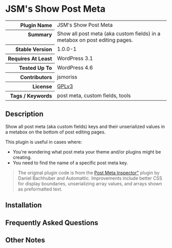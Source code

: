 <h1>JSM&#039;s Show Post Meta</h1>

<table>
<tr><th align="right" valign="top" nowrap>Plugin Name</th><td>JSM&#039;s Show Post Meta</td></tr>
<tr><th align="right" valign="top" nowrap>Summary</th><td>Show all post meta (aka custom fields) in a metabox on post editing pages.</td></tr>
<tr><th align="right" valign="top" nowrap>Stable Version</th><td>1.0.0-1</td></tr>
<tr><th align="right" valign="top" nowrap>Requires At Least</th><td>WordPress 3.1</td></tr>
<tr><th align="right" valign="top" nowrap>Tested Up To</th><td>WordPress 4.6</td></tr>
<tr><th align="right" valign="top" nowrap>Contributors</th><td>jsmoriss</td></tr>
<tr><th align="right" valign="top" nowrap>License</th><td><a href="http://www.gnu.org/licenses/gpl.txt">GPLv3</a></td></tr>
<tr><th align="right" valign="top" nowrap>Tags / Keywords</th><td>post meta, custom fields, tools</td></tr>
</table>

<h2>Description</h2>

<p>Show all post meta (aka custom fields) keys and their unserialized values in a metabox on the bottom of post editing pages.</p>

<p>This plugin is useful in cases where:</p>

<ul>
<li>You're wondering what post meta your theme and/or plugins might be creating.</li>
<li>You need to find the name of a specific post meta key.</li>
</ul>

<blockquote>
The original plugin code is from the <a href="https://wordpress.org/plugins/post-meta-inspector/">Post Meta Inspector"</a> plugin by Daniel Bachhuber and Automattic. Improvements include better CSS for display boundaries, unserializing array values, and arrays shown as preformatted text.
</blockquote>


<h2>Installation</h2>



<h2>Frequently Asked Questions</h2>



<h2>Other Notes</h2>



